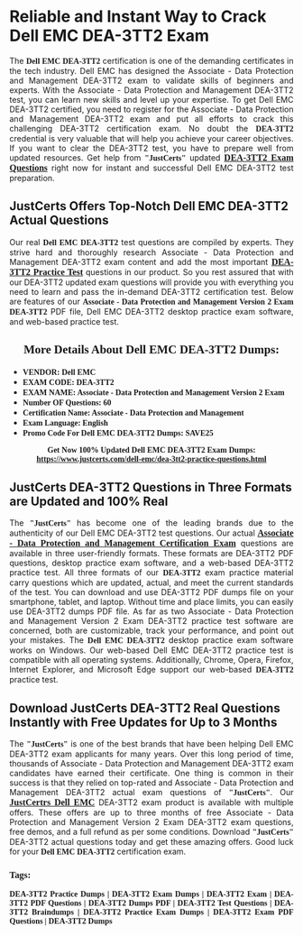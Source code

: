 <h1><strong>Reliable and Instant Way to Crack Dell EMC DEA-3TT2 Exam</strong></h1>

<p style="text-align: justify;">The <span style="font-family:Georgia,serif;"><strong>Dell EMC DEA-3TT2</strong></span> certification is one of the demanding certificates in the tech industry. Dell EMC has designed the Associate - Data Protection and Management DEA-3TT2 exam to validate skills of beginners and experts. With the Associate - Data Protection and Management DEA-3TT2 test, you can learn new skills and level up your expertise. To get Dell EMC DEA-3TT2 certified, you need to register for the Associate - Data Protection and Management DEA-3TT2 exam and put all efforts to crack this challenging DEA-3TT2 certification exam. No doubt the <span style="font-family:Georgia,serif;"><strong> DEA-3TT2</strong></span> credential is very valuable that will help you achieve your career objectives. If you want to clear the DEA-3TT2 test, you have to prepare well from updated resources. Get help from <span style="font-size:14px;"><span style="font-family:Georgia,serif;"><strong>"JustCerts"</strong></span></span> updated <a href="https://www.justcerts.com/dell-emc/dea-3tt2-practice-questions.html"><span style="font-size:16px;"><span style="font-family:Georgia,serif;"><strong>DEA-3TT2 Exam Questions</strong></span></span></a> right now for instant and successful Dell EMC DEA-3TT2 test preparation.</p>

<h2><strong>JustCerts Offers Top-Notch Dell EMC DEA-3TT2 Actual Questions </strong></h2>

<p style="text-align: justify;">Our real <span style="font-family:Georgia,serif;"><strong>Dell EMC DEA-3TT2</strong></span> test questions are compiled by experts. They strive hard and thoroughly research Associate - Data Protection and Management DEA-3TT2 exam content and add the most important <a href="https://www.justcerts.com/dell-emc/dea-3tt2-practice-questions.html"><span style="font-size:16px;"><span style="font-family:Georgia,serif;"><strong>DEA-3TT2 Practice Test</strong></span></span></a> questions in our product. So you rest assured that with our DEA-3TT2 updated exam questions will provide you with everything you need to learn and pass the in-demand DEA-3TT2 certification test. Below are features of our <span style="font-family:Georgia,serif;"><strong>Associate - Data Protection and Management Version 2 Exam DEA-3TT2</strong></span> PDF file, Dell EMC DEA-3TT2 desktop practice exam software, and web-based practice test.</p>

<h2 style="text-align: center;"><strong><span style="font-family:Georgia,serif;">More Details About Dell EMC DEA-3TT2 Dumps:</span></strong></h2>

<ul>
	<li style="text-align: justify;"><span style="font-size:14px;"><span style="font-family:Georgia,serif;"><strong>VENDOR: Dell EMC</strong></span></span></li>
	<li style="text-align: justify;"><span style="font-size:14px;"><span style="font-family:Georgia,serif;"><strong>EXAM CODE: DEA-3TT2</strong></span></span></li>
	<li style="text-align: justify;"><span style="font-size:14px;"><span style="font-family:Georgia,serif;"><strong>EXAM NAME: Associate - Data Protection and Management Version 2 Exam</strong></span></span></li>
	<li style="text-align: justify;"><span style="font-size:14px;"><span style="font-family:Georgia,serif;"><strong>Number OF Questions: 60</strong></span></span></li>
	<li style="text-align: justify;"><span style="font-size:14px;"><span style="font-family:Georgia,serif;"><strong>Certification Name: Associate - Data Protection and Management</strong></span></span></li>
	<li style="text-align: justify;"><span style="font-size:14px;"><span style="font-family:Georgia,serif;"><strong>Exam Language: English</strong></span></span></li>
	<li style="text-align: justify;"><span style="font-size:14px;"><span style="font-family:Georgia,serif;"><strong>Promo Code For Dell EMC DEA-3TT2 Dumps: SAVE25</strong></span></span></li>
</ul>

<p style="text-align: center;"><strong><span style="font-family:Georgia,serif;"><span style="font-size:14px;">Get Now 100% Updated Dell EMC DEA-3TT2 Exam Dumps:</span> <a href="https://www.justcerts.com/dell-emc/dea-3tt2-practice-questions.html">https://www.justcerts.com/dell-emc/dea-3tt2-practice-questions.html</a></span></strong></p>

<h2><strong>JustCerts DEA-3TT2 Questions in Three Formats are Updated and 100% Real</strong></h2>

<p style="text-align: justify;">The <span style="font-size:14px;"><span style="font-family:Georgia,serif;"><strong>"JustCerts"</strong></span></span> has become one of the leading brands due to the authenticity of our Dell EMC DEA-3TT2 test questions. Our actual <a href="https://www.justcerts.com/dell-emc/associate-data-protection-and-management-certification-exams.html"><span style="font-size:16px;"><span style="font-family:Georgia,serif;"><strong>Associate - Data Protection and Management Certification Exam</strong></span></span></a> questions are available in three user-friendly formats. These formats are DEA-3TT2 PDF questions, desktop practice exam software, and a web-based DEA-3TT2 practice test. All three formats of our <strong><span style="font-family:Georgia,serif;"> DEA-3TT2</span></strong> exam practice material carry questions which are updated, actual, and meet the current standards of the test. You can download and use DEA-3TT2 PDF dumps file on your smartphone, tablet, and laptop. Without time and place limits, you can easily use DEA-3TT2 dumps PDF file. As far as two Associate - Data Protection and Management Version 2 Exam DEA-3TT2 practice test software are concerned, both are customizable, track your performance, and point out your mistakes. The <span style="font-family:Georgia,serif;"><strong>Dell EMC DEA-3TT2</strong></span> desktop practice exam software works on Windows. Our web-based Dell EMC DEA-3TT2 practice test is compatible with all operating systems. Additionally, Chrome, Opera, Firefox, Internet Explorer, and Microsoft Edge support our web-based <span style="font-family:Georgia,serif;"><strong>DEA-3TT2 </strong></span> practice test.</p>

<h2><strong>Download JustCerts DEA-3TT2 Real Questions Instantly with Free Updates for Up to 3 Months</strong></h2>

<p style="text-align: justify;">The <span style="font-family:Georgia,serif;"><span style="font-size:14px;"><strong>"JustCerts"</strong></span></span> is one of the best brands that have been helping Dell EMC DEA-3TT2 exam applicants for many years. Over this long period of time, thousands of Associate - Data Protection and Management DEA-3TT2 exam candidates have earned their certificate. One thing is common in their success is that they relied on top-rated and Associate - Data Protection and Management DEA-3TT2 actual exam questions of <span style="font-family:Georgia,serif;"><span style="font-size:14px;"><strong>"JustCerts"</strong></span></span>. Our <a href="https://www.justcerts.com/dell-emc-certification-exams.html"><span style="font-size:16px;"><span style="font-family:Georgia,serif;"><strong>JustCertrs Dell EMC</strong></span></span></a> DEA-3TT2 exam product is available with multiple offers. These offers are up to three months of free Associate - Data Protection and Management Version 2 Exam DEA-3TT2 exam questions, free demos, and a full refund as per some conditions. Download <span style="font-family:Georgia,serif;"><span style="font-size:14px;"><strong>"JustCerts"</strong></span></span> DEA-3TT2 actual questions today and get these amazing offers. Good luck for your <span style="font-family:Georgia,serif;"><strong>Dell EMC DEA-3TT2</strong></span> certification exam.</p>

<h3 style="text-align: justify;"><span style="font-family:Georgia,serif;"><strong>Tags:</strong></span></h3>

<p style="text-align: justify;"><span style="font-family:Georgia,serif;"><strong>DEA-3TT2 Practice Dumps | DEA-3TT2 Exam Dumps | DEA-3TT2 Exam | DEA-3TT2 PDF Questions | DEA-3TT2 Dumps PDF | DEA-3TT2 Test Questions | DEA-3TT2 Braindumps | DEA-3TT2 Practice Exam Dumps | DEA-3TT2 Exam PDF Questions | DEA-3TT2 Dumps</strong></span></p>
